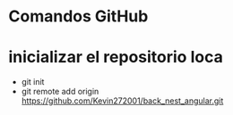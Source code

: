 # Comandos GitHub
# inicializar el repositorio loca
- git init 
- git remote add origin https://github.com/Kevin272001/back_nest_angular.git

  